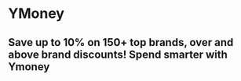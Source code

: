 # YMoney
## Save up to 10% on 150+ top brands, over and above brand discounts! Spend smarter with Ymoney
